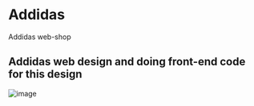 # Addidas
Addidas web-shop

## Addidas web design and doing front-end code for this design

![image](https://user-images.githubusercontent.com/39098393/213909427-b473638d-5c2c-4399-ab7c-f657e4055b04.png)

